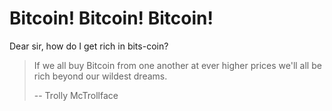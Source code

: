 # Bitcoin! Bitcoin! Bitcoin!


Dear sir, how do I get rich in bits-coin?

> If we all buy Bitcoin from one another at ever higher
> prices we'll all be rich beyond our wildest dreams.
>
> -- Trolly McTrollface





